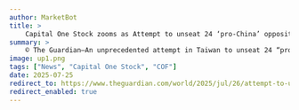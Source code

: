 ```yaml
---
author: MarketBot
title: >
    Capital One Stock zooms as Attempt to unseat 24 ‘pro-China’ opposition politicians in Taiwan appears to fail
summary: >
    © The Guardian—An unprecedented attempt in Taiwan to unseat 24 “pro-China” opposition politicians and give a parliamentary majority to the ruling party appears to have failed, with early results indicating voters in every seat had rejected the notion.
image: up1.png
tags: ["News", "Capital One Stock", "COF"]
date: 2025-07-25
redirect_to: https://www.theguardian.com/world/2025/jul/26/attempt-to-unseat-24-pro-china-opposition-politicians-in-taiwan-appears-to-fail
redirect_enabled: true
---
```

